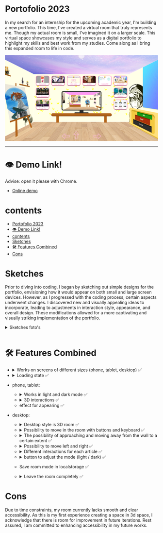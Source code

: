 # Portofolio 2023

In my search for an internship for the upcoming academic year, I'm building a new portfolio. This time, I've created a virtual room that truly represents me. Though my actual room is small, I've imagined it on a larger scale. This virtual space showcases my style and serves as a digital portfolio to highlight my skills and best work from my studies. Come along as I bring this expanded room to life in code.

<img src="./readmeimages/room-view-light-mode.png" alt="room-view-light-mode.png">

---
# 👁️ Demo Link!

Advise: open it please with Chrome.
- [Online demo](https:/sundouskanaan.github.io/portfolio2023/)

# contents 
- [Portofolio 2023](#portofolio-2023)
- [👁️ Demo Link!](#️-demo-link)
- [contents](#contents)
- [Sketches](#sketches)
- [🛠️ Features Combined](#️-features-combined)
- [Cons](#cons)

# Sketches

Prior to diving into coding, I began by sketching out simple designs for the portfolio, envisioning how it would appear on both small and large screen devices. However, as I progressed with the coding process, certain aspects underwent changes. I discovered new and visually appealing ideas to incorporate, leading to adjustments in interaction style, appearance, and overall design. These modifications allowed for a more captivating and visually striking implementation of the portfolio.

<details> <summary>Sketches foto's</summary>
<img src="./readmeimages/room-sketches.jpg" alt="room-sketches.jpg" width="100%">
<img src="./readmeimages/mobile-sketches.jpg" alt="mobile-sketches.jpg" width="50%">
</details>

<br>

# 🛠️ Features Combined

- <details>
    <summary>Works on screens of different sizes (phone, tablet, desktop) ✅</summary>
    <img src="./readmeimages/mobile-view-light-mode.png" alt="mobile-view-light-mode.png" width="32%">
     <img src="./readmeimages/tablet-view-light-mode.png" alt="tablet-view-light-mode.png" width="60%">
    <img src="./readmeimages/room-view-light-mode.png" alt="room-view-light-mode.png" width="93%">
    </details>

- <details>
    <summary>Loading state ✅</summary>
    I selected the Digimon Calumon because it possesses a special connection to the Internet, assisting other Digimon with their digievolutions. This unique connection made it a fitting choice for the concept of loading. (and he is so cute)
    <br>

    <img src="./readmeimages/loading-state.gif" alt="loading-state.gif" width="50%">

    </details>

- phone, tablet:
  - <details>
    <summary> Works in light and dark mode ✅</summary>
    <img src="./readmeimages/mobile-view-light-mode.png" alt="room-view-light-mode.png" width="45%">
    <img src="./readmeimages/mobile-view-dark-mode.png" alt="mobile-view-dark-mode.png" width="45%">
    </details>
  - <details>
    <summary> 3D interactions ✅</summary>
    <img src="./readmeimages/mobile-view-3d-list.gif" alt="mobile-view-3d-gif" width="50%">
    </details>
  - effect for appearing ✅

- desktop:
  
  - <details>
    <summary>Desktop style is 3D room ✅</summary>
    <img src="./readmeimages/room-view-light-mode.png" alt="room-view-light-mode.png">
    </details>

  - <details>
    <summary> Possibility to move in the room with buttons and keyboard ✅</summary>
    <img src="./readmeimages/room-view-movement-arrows.png" alt="room-view-movement-arrows.png" width="80%">
    </details>

  - <details>
    <summary>The possibility of approaching and moving away from the wall to a certain extent ✅</summary>
    <img src="./readmeimages/room-view-fore-back-moving.gif" alt="room-view-fore-back-moving.gif" width="50%">
    </details>
  
  - <details><summary>Possibility to move left and right ✅</summary>
    <img src="./readmeimages/room-view-left-right-moving.gif" alt="room-view-left-right-moving.gif" width="50%">
    </details>
  - <details>
    <summary>Different interactions for each article ✅</summary>

    1. Code projects:
      <br> <img src="./readmeimages/room-view-projects-review.gif" alt="room-view-projects-review.gif" width="50%">

    2. UX/UI projects:
      <br> <img src="./readmeimages/room-view-UX-UI-review.gif" alt="room-view-UX-UI-review.gif" width="50%">

    3.  About me:
      <br> <img src="./readmeimages/room-view-about-review.gif" alt="room-view-about-review.gif" width="50%">

    4. My hobby's:
      <br> <img src="./readmeimages/room-view-hobbys-review.gif" alt="room-view-hobbys-review.gif" width="50%">

    </details>

  - <details>
    <summary>button to adjust the mode (light / dark) ✅</summary>
      <img src="./readmeimages/room-view-dark-mode.gif" alt="room-view-dark-mode.gif" width="50%">

    </details>

  - Save room mode in localstorage ✅
  - <details>
    <summary>Leave the room completely ✅</summary>
    <img src="./readmeimages/room-view-leave-room-review.gif" alt="room-view-leave-room-review.gif" width="50%">
    </details>

# Cons
Due to time constraints, my room currently lacks smooth and clear accessibility. As this is my first experience creating a space in 3d space, I acknowledge that there is room for improvement in future iterations. Rest assured, I am committed to enhancing accessibility in my future works.

